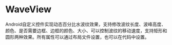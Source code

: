 # WaveView
Android自定义控件实现动态百分比水波纹效果，支持修改波纹长度、波峰高度、颜色、是否需要边框、边框的颜色、大小、可以控制波纹的移动速度，支持矩形和圆形两种效果。所有属性可以通过布局文件设置，也可以在代码中设置。
